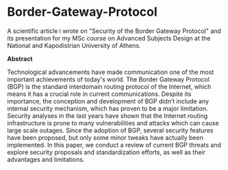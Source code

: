 # Border-Gateway-Protocol

A scientific article i wrote on "Security of the Border Gateway Protocol" and its presentation for my MSc course on Advanced Subjects Design at the National and Kapodistrian University of Athens. 

**Abstract**

Technological advancements have made communication one of the most important achievements of today's world. The Border Gateway Protocol (BGP) is the standard interdomain routing protocol of the Internet, which means it has a crucial role in current communications. Despite its importance, the conception and development of BGP didn’t include any internal security mechanism, which has proven to be a major limitation. Security analyses in the last years have shown that the Internet routing infrastructure is prone to many vulnerabilities and attacks which can cause large scale outages. Since the adoption of BGP, several security features have been proposed, but only some minor tweaks have actually been implemented. In this paper, we conduct a review of current BGP threats and explore security proposals and standardization efforts, as well as their advantages and limitations.
